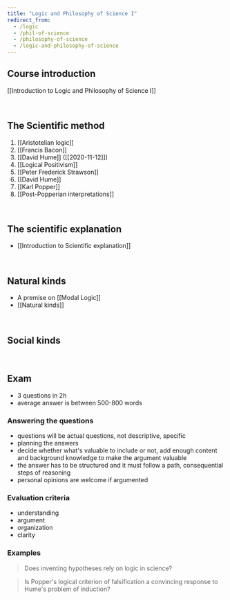 ```yaml
---
title: "Logic and Philosophy of Science I"
redirect_from:
  - /logic
  - /phil-of-science
  - /philosophy-of-science
  - /logic-and-philosophy-of-science
---
```

## Course introduction

[[Introduction to Logic and Philosophy of Science I]]

<br>

## The Scientific method

1. [[Aristotelian logic]]
1. [[Francis Bacon]]
1. [[David Hume]] ([[2020-11-12]])
1. [[Logical Positivism]]
1. [[Peter Frederick Strawson]]
1. [[David Hume]]
1. [[Karl Popper]]
1. [[Post-Popperian interpretations]]

<br>

## The scientific explanation

- [[Introduction to Scientific explanation]]

<br>

## Natural kinds

- A premise on [[Modal Logic]]
- [[Natural kinds]]

<br>

## Social kinds

<br>

## Exam

- 3 questions in 2h
- average answer is between 500-800 words

### Answering the questions

- questions will be actual questions, not descriptive, specific
- planning the answers
- decide whether what's valuable to include or not, add enough content and background knowledge to make the argument valuable
- the answer has to be structured and it must follow a path, consequential steps of reasoning
- personal opinions are welcome if argumented

### Evaluation criteria

- understanding
- argument
- organization
- clarity

### Examples

> Does inventing hypotheses rely on logic in science?

> Is Popper's logical criterion of falsification a convincing response to Hume's problem of induction?